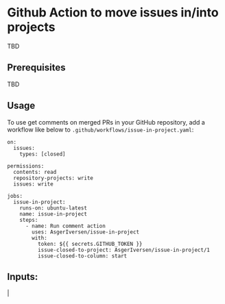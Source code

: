 # Github Action to move issues in/into projects 

TBD

## Prerequisites

TBD

## Usage

To use get comments on merged PRs in your GitHub repository, add a workflow like below to `.github/workflows/issue-in-project.yaml`:

```
on:
  issues:
    types: [closed]

permissions:
  contents: read
  repository-projects: write
  issues: write

jobs:
  issue-in-project:
    runs-on: ubuntu-latest
    name: issue-in-project
    steps:
      - name: Run comment action
        uses: AsgerIversen/issue-in-project
        with:
          token: ${{ secrets.GITHUB_TOKEN }}
          issue-closed-to-project: AsgerIversen/issue-in-project/1 
          issue-closed-to-column: start
```

## Inputs:

| 